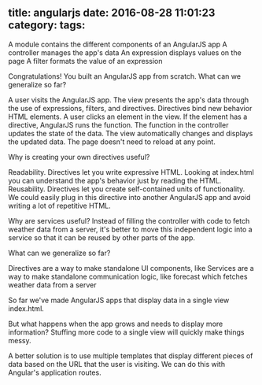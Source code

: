 title: angularjs
date: 2016-08-28 11:01:23
category:
tags:
---

A module contains the different components of an AngularJS app
A controller manages the app's data
An expression displays values on the page
A filter formats the value of an expression

Congratulations! You built an AngularJS app from scratch. What can we generalize so far?

A user visits the AngularJS app.
The view presents the app's data through the use of expressions, filters, and directives. Directives bind new behavior HTML elements.
A user clicks an element in the view. If the element has a directive, AngularJS runs the function.
The function in the controller updates the state of the data.
The view automatically changes and displays the updated data. The page doesn't need to reload at any point.

Why is creating your own directives useful?

Readability. Directives let you write expressive HTML. Looking at index.html you can understand the app's behavior just by reading the HTML.
Reusability. Directives let you create self-contained units of functionality. We could easily plug in this directive into another AngularJS app and avoid writing a lot of repetitive HTML.


Why are services useful? Instead of filling the controller with code to fetch weather data from a server, it's better to move this independent logic into a service so that it can be reused by other parts of the app.

What can we generalize so far?

Directives are a way to make standalone UI components, like <app-info>
Services are a way to make standalone communication logic, like forecast which fetches weather data from a server

So far we've made AngularJS apps that display data in a single view index.html.

But what happens when the app grows and needs to display more information? Stuffing more code to a single view will quickly make things messy.

A better solution is to use multiple templates that display different pieces of data based on the URL that the user is visiting. We can do this with Angular's application routes.